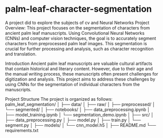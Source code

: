 # palm-leaf-character-segmentation
A project did to explore the subjects of cv and Neural Networks 
Project Overview:
This project focuses on the segmentation of characters from ancient palm leaf manuscripts. Using Convolutional Neural Networks (CNNs) and computer vision techniques, the goal is to accurately segment characters from preprocessed palm leaf images. This segmentation is crucial for further processing and analysis, such as character recognition and translation.

Introduction
Ancient palm leaf manuscripts are valuable cultural artifacts that contain historical and literary content. However, due to their age and the manual writing process, these manuscripts often present challenges for digitization and analysis. This project aims to address these challenges by using CNNs for the segmentation of individual characters from the manuscripts.

Project Structure
The project is organized as follows:
palm_leaf_segmentation/
│
├── data/
│   ├── raw/
│   ├── preprocessed/
│   └── segmented/
│
├── notebooks/
│   ├── data_preprocessing.ipynb
│   ├── model_training.ipynb
│   └── segmentation_demo.ipynb
│
├── src/
│   ├── data_preprocessing.py
│   ├── model.py
│   ├── train.py
│   └── segment.py
│
├── models/
│   └── cnn_model.h5
│
├── README.md
└── requirements.txt
